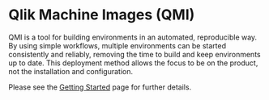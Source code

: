 # Qlik Machine Images (QMI)

QMI is a tool for building environments in an automated, reproducible way. By using simple workflows, multiple environments can be started consistently and reliably, removing the time to build and keep environments up to date.  This deployment method allows the focus to be on the product, not the installation and configuration.

Please see the [Getting Started](getting-started.md) page for further details.